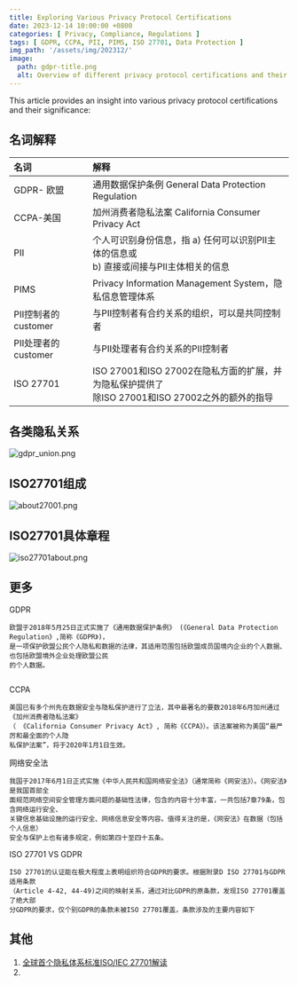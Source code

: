 ```yaml
---
title: Exploring Various Privacy Protocol Certifications
date: 2023-12-14 10:00:00 +0800
categories: [ Privacy, Compliance, Regulations ]
tags: [ GDPR, CCPA, PII, PIMS, ISO 27701, Data Protection ]
img_path: '/assets/img/202312/'
image:
  path: gdpr-title.png
  alt: Overview of different privacy protocol certifications and their meanings.
---
```


This article provides an insight into various privacy protocol certifications and their significance:

## 名词解释

| 名词              | 解释                                                                |
|:----------------|:------------------------------------------------------------------|
| GDPR- 欧盟        | 通用数据保护条例 General Data Protection Regulation                       |
| CCPA-美国         | 加州消费者隐私法案 California Consumer Privacy Act                         |
| PII             | 个人可识别身份信息，指 a) 任何可以识别PII主体的信息或</br> b) 直接或间接与PII主体相关的信息           |
| PIMS            | Privacy Information Management System，隐私信息管理体系                    |
| PII控制者的customer | 与PII控制者有合约关系的组织，可以是共同控制者                                          |
| PII处理者的customer | 与PII处理者有合约关系的PII控制者                                               |
| ISO 27701       | ISO 27001和ISO 27002在隐私方面的扩展，并为隐私保护提供了</br>除ISO 27001和ISO 27002之外的额外的指导 |

## 各类隐私关系

![gdpr_union.png](gdpr_union.png)

## ISO27701组成

![about27001.png](about27001.png)

## ISO27701具体章程

![iso27701about.png](iso27701about.png)

## 更多

GDPR

```shell
欧盟于2018年5月25日正式实施了《通用数据保护条例》 (《General Data Protection Regulation》,简称《GDPR》)，
是一项保护欧盟公民个人隐私和数据的法律，其适用范围包括欧盟成员国境内企业的个人数据、也包括欧盟境外企业处理欧盟公民
的个人数据。


```

CCPA

```shell
美国已有多个州先在数据安全与隐私保护进行了立法，其中最著名的要数2018年6月加州通过《加州消费者隐私法案》
（ 《California Consumer Privacy Act》, 简称《CCPA》）。该法案被称为美国“最严厉和最全面的个人隐
私保护法案”，将于2020年1月1日生效。

```

网络安全法

```shell
我国于2017年6月1日正式实施《中华人民共和国网络安全法》（通常简称《网安法》）。《网安法》是我国首部全
面规范网络空间安全管理方面问题的基础性法律，包含的内容十分丰富，一共包括7章79条，包含网络运行安全、
关键信息基础设施的运行安全、网络信息安全等内容。值得关注的是，《网安法》在数据（包括个人信息）
安全与保护上也有诸多规定，例如第四十至四十五条。
```

ISO 27701 VS GDPR

```shell
ISO 27701的认证能在极大程度上表明组织符合GDPR的要求。根据附录D ISO 27701与GDPR适用条款
（Article 4-42, 44-49)之间的映射关系，通过对比GDPR的原条款，发现ISO 27701覆盖了绝大部
分GDPR的要求，仅个别GDPR的条款未被ISO 27701覆盖，条款涉及的主要内容如下
```

## 其他

1. [全球首个隐私体系标准ISO/IEC 27701解读](https://www.secrss.com/articles/13304)
2. 
